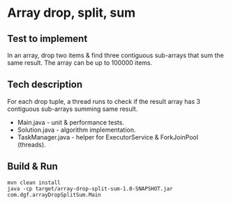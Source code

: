# Array drop, split, sum

## Test to implement
In an array, drop two items & find three contiguous sub-arrays that sum the same result.
The array can be up to 100000 items.

## Tech description 

For each drop tuple, a thread runs to check if the result array has 3 contiguous sub-arrays summing same result. 

- Main.java - unit & performance tests.
- Solution.java - algorithm implementation.
- TaskManager.java - helper for ExecutorService & ForkJoinPool (threads).

## Build & Run

    mvn clean install
    java -cp target/array-drop-split-sum-1.0-SNAPSHOT.jar com.dgf.arrayDropSplitSum.Main
